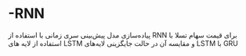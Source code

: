 # -RNN
پیاده‌سازی مدل پیش‌بینی سری زمانی با استفاده از RNN برای قیمت سهام تسلا با استفاده از لایه های LSTM و مقایسه آن در حالت جایگزینی لایه‌های LSTM با  GRU
